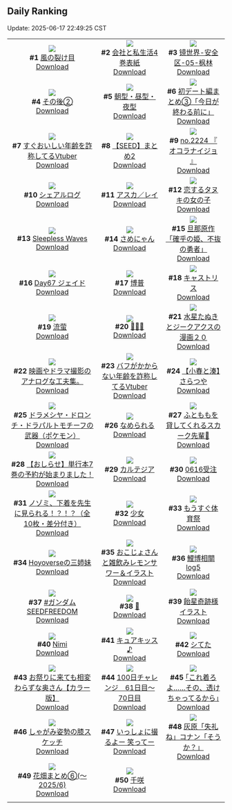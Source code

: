 ## Daily Ranking
Update: 2025-06-17 22:49:25 CST

|      |      |      |
| :----: | :----: | :----: |
| ![](https://i.pixiv.re/c/240x480/img-master/img/2025/06/15/00/00/14/131564974_p0_master1200.jpg)<br>**#1** [風の裂け目](https://www.pixiv.net/artworks/131564974)<br>[Download](https://i.pixiv.re/img-original/img/2025/06/15/00/00/14/131564974_p0.png) | ![](https://i.pixiv.re/c/240x480/img-master/img/2025/06/15/15/05/31/131586877_p0_master1200.jpg)<br>**#2** [会社と私生活4巻表紙](https://www.pixiv.net/artworks/131586877)<br>[Download](https://i.pixiv.re/img-original/img/2025/06/15/15/05/31/131586877_p0.jpg) | ![](https://i.pixiv.re/c/240x480/img-master/img/2025/06/15/00/00/01/131564866_p0_master1200.jpg)<br>**#3** [镜世界-安全区-05-枫林](https://www.pixiv.net/artworks/131564866)<br>[Download](https://i.pixiv.re/img-original/img/2025/06/15/00/00/01/131564866_p0.jpg) |
| ![](https://i.pixiv.re/c/240x480/img-master/img/2025/06/15/19/49/56/131596617_p0_master1200.jpg)<br>**#4** [その後②](https://www.pixiv.net/artworks/131596617)<br>[Download](https://i.pixiv.re/img-original/img/2025/06/15/19/49/56/131596617_p0.jpg) | ![](https://i.pixiv.re/c/240x480/img-master/img/2025/06/15/15/40/30/131587121_p0_master1200.jpg)<br>**#5** [朝型・昼型・夜型](https://www.pixiv.net/artworks/131587121)<br>[Download](https://i.pixiv.re/img-original/img/2025/06/15/15/40/30/131587121_p0.jpg) | ![](https://i.pixiv.re/c/240x480/img-master/img/2025/06/16/20/01/09/131635142_p0_master1200.jpg)<br>**#6** [初デート編まとめ③「今日が終わる前に」](https://www.pixiv.net/artworks/131635142)<br>[Download](https://i.pixiv.re/img-original/img/2025/06/16/20/01/09/131635142_p0.jpg) |
| ![](https://i.pixiv.re/c/240x480/img-master/img/2025/06/15/21/40/22/131601946_p0_master1200.jpg)<br>**#7** [すぐおいしい年齢を詐称してるVtuber](https://www.pixiv.net/artworks/131601946)<br>[Download](https://i.pixiv.re/img-original/img/2025/06/15/21/40/22/131601946_p0.jpg) | ![](https://i.pixiv.re/c/240x480/img-master/img/2025/06/15/21/53/00/131602521_p0_master1200.jpg)<br>**#8** [【SEED】まとめ2](https://www.pixiv.net/artworks/131602521)<br>[Download](https://i.pixiv.re/img-original/img/2025/06/15/21/53/00/131602521_p0.jpg) | ![](https://i.pixiv.re/c/240x480/img-master/img/2025/06/16/21/28/22/131638729_p0_master1200.jpg)<br>**#9** [no.2224 『 オコラナイジョ 』](https://www.pixiv.net/artworks/131638729)<br>[Download](https://i.pixiv.re/img-original/img/2025/06/16/21/28/22/131638729_p0.jpg) |
| ![](https://i.pixiv.re/c/240x480/img-master/img/2025/06/16/15/41/04/131627482_p0_master1200.jpg)<br>**#10** [シェアルログ](https://www.pixiv.net/artworks/131627482)<br>[Download](https://i.pixiv.re/img-original/img/2025/06/16/15/41/04/131627482_p0.png) | ![](https://i.pixiv.re/c/240x480/img-master/img/2025/06/15/00/00/12/131564960_p0_master1200.jpg)<br>**#11** [アスカ／レイ](https://www.pixiv.net/artworks/131564960)<br>[Download](https://i.pixiv.re/img-original/img/2025/06/15/00/00/12/131564960_p0.png) | ![](https://i.pixiv.re/c/240x480/img-master/img/2025/06/16/09/46/15/131609210_p0_master1200.jpg)<br>**#12** [恋するタヌキの女の子](https://www.pixiv.net/artworks/131609210)<br>[Download](https://i.pixiv.re/img-original/img/2025/06/16/09/46/15/131609210_p0.jpg) |
| ![](https://i.pixiv.re/c/240x480/img-master/img/2025/06/15/01/03/37/131568177_p0_master1200.jpg)<br>**#13** [Sleepless Waves](https://www.pixiv.net/artworks/131568177)<br>[Download](https://i.pixiv.re/img-original/img/2025/06/15/01/03/37/131568177_p0.png) | ![](https://i.pixiv.re/c/240x480/img-master/img/2025/06/15/13/45/24/131584681_p0_master1200.jpg)<br>**#14** [さめにゃん](https://www.pixiv.net/artworks/131584681)<br>[Download](https://i.pixiv.re/img-original/img/2025/06/15/13/45/24/131584681_p0.png) | ![](https://i.pixiv.re/c/240x480/img-master/img/2025/06/15/18/29/34/131593511_p0_master1200.jpg)<br>**#15** [旦那原作「確乎の姫、不抜の勇者」](https://www.pixiv.net/artworks/131593511)<br>[Download](https://i.pixiv.re/img-original/img/2025/06/15/18/29/34/131593511_p0.jpg) |
| ![](https://i.pixiv.re/c/240x480/img-master/img/2025/06/15/00/07/33/131565781_p0_master1200.jpg)<br>**#16** [Day67 ジェイド](https://www.pixiv.net/artworks/131565781)<br>[Download](https://i.pixiv.re/img-original/img/2025/06/15/00/07/33/131565781_p0.jpg) | ![](https://i.pixiv.re/c/240x480/img-master/img/2025/06/16/00/02/41/131609374_p0_master1200.jpg)<br>**#17** [博普](https://www.pixiv.net/artworks/131609374)<br>[Download](https://i.pixiv.re/img-original/img/2025/06/16/00/02/41/131609374_p0.jpg) | ![](https://i.pixiv.re/c/240x480/img-master/img/2025/06/15/16/30/02/131589262_p0_master1200.jpg)<br>**#18** [キャストリス](https://www.pixiv.net/artworks/131589262)<br>[Download](https://i.pixiv.re/img-original/img/2025/06/15/16/30/02/131589262_p0.jpg) |
| ![](https://i.pixiv.re/c/240x480/img-master/img/2025/06/15/17/34/38/131591359_p0_master1200.jpg)<br>**#19** [流萤](https://www.pixiv.net/artworks/131591359)<br>[Download](https://i.pixiv.re/img-original/img/2025/06/15/17/34/38/131591359_p0.jpg) | ![](https://i.pixiv.re/c/240x480/img-master/img/2025/06/15/00/00/53/131565217_p0_master1200.jpg)<br>**#20** [🌻🤎🌻](https://www.pixiv.net/artworks/131565217)<br>[Download](https://i.pixiv.re/img-original/img/2025/06/15/00/00/53/131565217_p0.jpg) | ![](https://i.pixiv.re/c/240x480/img-master/img/2025/06/15/06/18/04/131574314_p0_master1200.jpg)<br>**#21** [水星たぬきとジークアクスの漫画２０](https://www.pixiv.net/artworks/131574314)<br>[Download](https://i.pixiv.re/img-original/img/2025/06/15/06/18/04/131574314_p0.jpg) |
| ![](https://i.pixiv.re/c/240x480/img-master/img/2025/06/15/23/28/14/131607260_p0_master1200.jpg)<br>**#22** [映画やドラマ撮影のアナログな工夫集。](https://www.pixiv.net/artworks/131607260)<br>[Download](https://i.pixiv.re/img-original/img/2025/06/15/23/28/14/131607260_p0.jpg) | ![](https://i.pixiv.re/c/240x480/img-master/img/2025/06/16/21/05/05/131637817_p0_master1200.jpg)<br>**#23** [バフがかからない年齢を詐称してるVtuber](https://www.pixiv.net/artworks/131637817)<br>[Download](https://i.pixiv.re/img-original/img/2025/06/16/21/05/05/131637817_p0.png) | ![](https://i.pixiv.re/c/240x480/img-master/img/2025/06/15/21/53/43/131602545_p0_master1200.jpg)<br>**#24** [【小春と湊】さらつや](https://www.pixiv.net/artworks/131602545)<br>[Download](https://i.pixiv.re/img-original/img/2025/06/15/21/53/43/131602545_p0.png) |
| ![](https://i.pixiv.re/c/240x480/img-master/img/2025/06/15/08/11/20/131576235_p0_master1200.jpg)<br>**#25** [ドラメシヤ・ドロンチ・ドラパルトモチーフの武器（ポケモン）](https://www.pixiv.net/artworks/131576235)<br>[Download](https://i.pixiv.re/img-original/img/2025/06/15/08/11/20/131576235_p0.png) | ![](https://i.pixiv.re/c/240x480/img-master/img/2025/06/15/00/00/19/131565020_p0_master1200.jpg)<br>**#26** [なめられる](https://www.pixiv.net/artworks/131565020)<br>[Download](https://i.pixiv.re/img-original/img/2025/06/15/00/00/19/131565020_p0.jpg) | ![](https://i.pixiv.re/c/240x480/img-master/img/2025/06/15/18/36/04/131593793_p0_master1200.jpg)<br>**#27** [ふとももを貸してくれるスカーク先輩🐳](https://www.pixiv.net/artworks/131593793)<br>[Download](https://i.pixiv.re/img-original/img/2025/06/15/18/36/04/131593793_p0.png) |
| ![](https://i.pixiv.re/c/240x480/img-master/img/2025/06/15/18/27/01/131593420_p0_master1200.jpg)<br>**#28** [【おしらせ】単行本7巻の予約が始まりました！](https://www.pixiv.net/artworks/131593420)<br>[Download](https://i.pixiv.re/img-original/img/2025/06/15/18/27/01/131593420_p0.jpg) | ![](https://i.pixiv.re/c/240x480/img-master/img/2025/06/15/20/45/32/131599235_p0_master1200.jpg)<br>**#29** [カルテジア](https://www.pixiv.net/artworks/131599235)<br>[Download](https://i.pixiv.re/img-original/img/2025/06/15/20/45/32/131599235_p0.png) | ![](https://i.pixiv.re/c/240x480/img-master/img/2025/06/16/00/57/10/131611603_p0_master1200.jpg)<br>**#30** [0616受注](https://www.pixiv.net/artworks/131611603)<br>[Download](https://i.pixiv.re/img-original/img/2025/06/16/00/57/10/131611603_p0.png) |
| ![](https://i.pixiv.re/c/240x480/img-master/img/2025/06/15/10/00/22/131578507_p0_master1200.jpg)<br>**#31** [ノゾミ、下着を先生に見られる！？！？（全10枚・差分付き）](https://www.pixiv.net/artworks/131578507)<br>[Download](https://i.pixiv.re/img-original/img/2025/06/15/10/00/22/131578507_p0.jpg) | ![](https://i.pixiv.re/c/240x480/img-master/img/2025/06/15/13/06/49/131583621_p0_master1200.jpg)<br>**#32** [少女](https://www.pixiv.net/artworks/131583621)<br>[Download](https://i.pixiv.re/img-original/img/2025/06/15/13/06/49/131583621_p0.png) | ![](https://i.pixiv.re/c/240x480/img-master/img/2025/06/16/01/15/10/131608999_p0_master1200.jpg)<br>**#33** [もうすぐ体育祭](https://www.pixiv.net/artworks/131608999)<br>[Download](https://i.pixiv.re/img-original/img/2025/06/16/01/15/10/131608999_p0.jpg) |
| ![](https://i.pixiv.re/c/240x480/img-master/img/2025/06/16/00/00/13/131608941_p0_master1200.jpg)<br>**#34** [Hoyoverseの三姉妹](https://www.pixiv.net/artworks/131608941)<br>[Download](https://i.pixiv.re/img-original/img/2025/06/16/00/00/13/131608941_p0.png) | ![](https://i.pixiv.re/c/240x480/img-master/img/2025/06/16/00/39/51/131611049_p0_master1200.jpg)<br>**#35** [おこじょさんと雑飲みレモンサワー＆イラスト](https://www.pixiv.net/artworks/131611049)<br>[Download](https://i.pixiv.re/img-original/img/2025/06/16/00/39/51/131611049_p0.jpg) | ![](https://i.pixiv.re/c/240x480/img-master/img/2025/06/15/23/58/09/131608708_p0_master1200.jpg)<br>**#36** [鯉博相關log5](https://www.pixiv.net/artworks/131608708)<br>[Download](https://i.pixiv.re/img-original/img/2025/06/15/23/58/09/131608708_p0.jpg) |
| ![](https://i.pixiv.re/c/240x480/img-master/img/2025/06/15/17/29/59/131591186_p0_master1200.jpg)<br>**#37** [#ガンダムSEEDFREEDOM](https://www.pixiv.net/artworks/131591186)<br>[Download](https://i.pixiv.re/img-original/img/2025/06/15/17/29/59/131591186_p0.jpg) | ![](https://i.pixiv.re/c/240x480/img-master/img/2025/06/16/12/15/34/131623628_p0_master1200.jpg)<br>**#38** [💨](https://www.pixiv.net/artworks/131623628)<br>[Download](https://i.pixiv.re/img-original/img/2025/06/16/12/15/34/131623628_p0.png) | ![](https://i.pixiv.re/c/240x480/img-master/img/2025/06/15/11/58/36/131581395_p0_master1200.jpg)<br>**#39** [飴星奇跡様イラスト](https://www.pixiv.net/artworks/131581395)<br>[Download](https://i.pixiv.re/img-original/img/2025/06/15/11/58/36/131581395_p0.png) |
| ![](https://i.pixiv.re/c/240x480/img-master/img/2025/06/16/00/00/13/131608936_p0_master1200.jpg)<br>**#40** [Nimi](https://www.pixiv.net/artworks/131608936)<br>[Download](https://i.pixiv.re/img-original/img/2025/06/16/00/00/13/131608936_p0.jpg) | ![](https://i.pixiv.re/c/240x480/img-master/img/2025/06/15/09/01/35/131577264_p0_master1200.jpg)<br>**#41** [キュアキッス♪](https://www.pixiv.net/artworks/131577264)<br>[Download](https://i.pixiv.re/img-original/img/2025/06/15/09/01/35/131577264_p0.jpg) | ![](https://i.pixiv.re/c/240x480/img-master/img/2025/06/15/05/17/19/131573409_p0_master1200.jpg)<br>**#42** [シてた](https://www.pixiv.net/artworks/131573409)<br>[Download](https://i.pixiv.re/img-original/img/2025/06/15/05/17/19/131573409_p0.jpg) |
| ![](https://i.pixiv.re/c/240x480/img-master/img/2025/06/15/00/03/02/131565502_p0_master1200.jpg)<br>**#43** [お祭りに来ても相変わらずな奥さん【カラー版】](https://www.pixiv.net/artworks/131565502)<br>[Download](https://i.pixiv.re/img-original/img/2025/06/15/00/03/02/131565502_p0.jpg) | ![](https://i.pixiv.re/c/240x480/img-master/img/2025/06/15/03/31/00/131571863_p0_master1200.jpg)<br>**#44** [100日チャレンジ　61日目～70日目](https://www.pixiv.net/artworks/131571863)<br>[Download](https://i.pixiv.re/img-original/img/2025/06/15/03/31/00/131571863_p0.jpg) | ![](https://i.pixiv.re/c/240x480/img-master/img/2025/06/16/17/18/08/131629665_p0_master1200.jpg)<br>**#45** [｢これ着ろよ……その、透けちゃってるから｣](https://www.pixiv.net/artworks/131629665)<br>[Download](https://i.pixiv.re/img-original/img/2025/06/16/17/18/08/131629665_p0.jpg) |
| ![](https://i.pixiv.re/c/240x480/img-master/img/2025/06/15/15/49/06/131588005_p0_master1200.jpg)<br>**#46** [しゃがみ姿勢の膝スケッチ](https://www.pixiv.net/artworks/131588005)<br>[Download](https://i.pixiv.re/img-original/img/2025/06/15/15/49/06/131588005_p0.png) | ![](https://i.pixiv.re/c/240x480/img-master/img/2025/06/15/18/45/34/131594138_p0_master1200.jpg)<br>**#47** [いっしょに撮るよー 笑ってー](https://www.pixiv.net/artworks/131594138)<br>[Download](https://i.pixiv.re/img-original/img/2025/06/15/18/45/34/131594138_p0.png) | ![](https://i.pixiv.re/c/240x480/img-master/img/2025/06/16/17/17/36/131629647_p0_master1200.jpg)<br>**#48** [灰原「失礼ね」コナン「そうか？」](https://www.pixiv.net/artworks/131629647)<br>[Download](https://i.pixiv.re/img-original/img/2025/06/16/17/17/36/131629647_p0.jpg) |
| ![](https://i.pixiv.re/c/240x480/img-master/img/2025/06/15/16/31/28/131589322_p0_master1200.jpg)<br>**#49** [花畑まとめ⑥(〜2025/6)](https://www.pixiv.net/artworks/131589322)<br>[Download](https://i.pixiv.re/img-original/img/2025/06/15/16/31/28/131589322_p0.jpg) | ![](https://i.pixiv.re/c/240x480/img-master/img/2025/06/16/18/00/18/131630794_p0_master1200.jpg)<br>**#50** [千咲](https://www.pixiv.net/artworks/131630794)<br>[Download](https://i.pixiv.re/img-original/img/2025/06/16/18/00/18/131630794_p0.jpg) |
|      |

